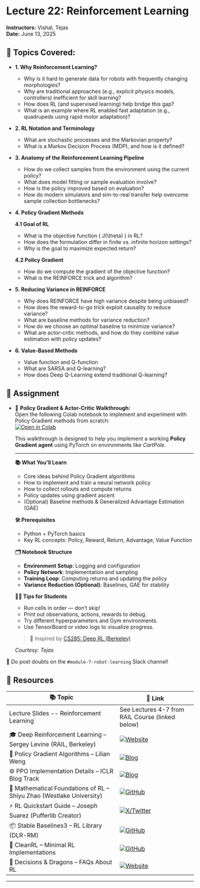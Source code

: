 # Lecture 22: Reinforcement Learning
**Instructors:** Vishal, Tejas    
**Date:** June 13, 2025 

## 📖 Topics Covered:

- **1. Why Reinforcement Learning?**
  - Why is it hard to generate data for robots with frequently changing morphologies?
  - Why are traditional approaches (e.g., explicit physics models, controllers) inefficient for skill learning?
  - How does RL (and supervised learning) help bridge this gap?
  - What is an example where RL enabled fast adaptation (e.g., quadrupeds using rapid motor adaptation)?

- **2. RL Notation and Terminology**
  - What are stochastic processes and the Markovian property?
  - What is a Markov Decision Process (MDP), and how is it defined?

- **3. Anatomy of the Reinforcement Learning Pipeline**
  - How do we collect samples from the environment using the current policy?
  - What does model fitting or sample evaluation involve?
  - How is the policy improved based on evaluation?
  - How do modern simulators and sim-to-real transfer help overcome sample collection bottlenecks?

- **4. Policy Gradient Methods**

  **4.1 Goal of RL**
  - What is the objective function \( J(\theta) \) in RL?
  - How does the formulation differ in finite vs. infinite horizon settings?
  - Why is the goal to maximize expected return?

  **4.2 Policy Gradient**
  - How do we compute the gradient of the objective function?
  - What is the REINFORCE trick and algorithm?

- **5. Reducing Variance in REINFORCE**
  - Why does REINFORCE have high variance despite being unbiased?
  - How does the reward-to-go trick exploit causality to reduce variance?
  - What are baseline methods for variance reduction?
  - How do we choose an optimal baseline to minimize variance?
  - What are actor-critic methods, and how do they combine value estimation with policy updates?

- **6. Value-Based Methods**
  - Value function and Q-function
  - What are SARSA and Q-learning?
  - How does Deep Q-Learning extend traditional Q-learning?


## 📄 Assignment

- 🧠 **Policy Gradient & Actor-Critic Walkthrough:**  
   Open the following Colab notebook to implement and experiment with Policy Gradient methods from scratch:  
   [![Open in Colab](https://colab.research.google.com/assets/colab-badge.svg)](https://colab.research.google.com/drive/1TWPHz3udlKqsdSyMvTiZG9Y5P7VrY3gH?usp=sharing)

   This walkthrough is designed to help you implement a working **Policy Gradient agent** using PyTorch on environments like *CartPole*.

   ---

   **📚 What You'll Learn**
   - Core ideas behind Policy Gradient algorithms
   - How to implement and train a neural network policy
   - How to collect rollouts and compute returns
   - Policy updates using gradient ascent
   - (Optional) Baseline methods & Generalized Advantage Estimation (GAE)

   **🛠 Prerequisites**
   - Python + PyTorch basics
   - Key RL concepts: Policy, Reward, Return, Advantage, Value Function

   **🗂 Notebook Structure**
   - **Environment Setup**: Logging and configuration
   - **Policy Network**: Implementation and sampling
   - **Training Loop**: Computing returns and updating the policy
   - **Variance Reduction (Optional)**: Baselines, GAE for stability

   **👨‍🏫 Tips for Students**
   - Run cells in order — don’t skip!
   - Print out observations, actions, rewards to debug.
   - Try different hyperparameters and Gym environments.
   - Use TensorBoard or video logs to visualize progress.

   > 📘 Inspired by [CS285: Deep RL (Berkeley)](https://rail.eecs.berkeley.edu/deeprlcourse/)
   
   _Courtesy: Tejas_

📢 Do post doubts on the `#module-7-robot-learning` Slack channel!

## 🔗 Resources

| 📚 Topic | 🔗 Link |
|----------|---------|
|Lecture Slides -- Reinforcement Learning| See Lectures 4-7 from RAIL Course (linked below) |
| 🎓 Deep Reinforcement Learning – Sergey Levine (RAIL, Berkeley) | [![Website](https://img.shields.io/badge/Open-Course-blue?logo=googleclassroom)](https://rail.eecs.berkeley.edu/deeprlcourse/) |
| 🧠 Policy Gradient Algorithms – Lilian Weng | [![Blog](https://img.shields.io/badge/Read-Blog-orange?logo=readthedocs)](https://lilianweng.github.io/posts/2018-04-08-policy-gradient/) |
| ⚙️ PPO Implementation Details – ICLR Blog Track | [![Blog](https://img.shields.io/badge/Read-PPO_Insights-orange?logo=readthedocs)](https://iclr-blog-track.github.io/2022/03/25/ppo-implementation-details/) |
| 📘 Mathematical Foundations of RL – Shiyu Zhao (Westlake University) | [![GitHub](https://img.shields.io/badge/View-on_GitHub-181717?logo=github)](https://github.com/MathFoundationRL/Book-Mathematical-Foundation-of-Reinforcement-Learning) |
| ⚡ RL Quickstart Guide – Joseph Suarez (Pufferlib Creator) | [![X/Twitter](https://img.shields.io/badge/View-Quickstart_Guide-1DA1F2?logo=x)](https://x.com/jsuarez5341/status/1854855861295849793) |
| 📦 Stable Baselines3 – RL Library (DLR-RM) | [![GitHub](https://img.shields.io/badge/View-Stable--Baselines3-181717?logo=github)](https://github.com/DLR-RM/stable-baselines3) |
| 🧼 CleanRL – Minimal RL Implementations | [![GitHub](https://img.shields.io/badge/View-CleanRL-181717?logo=github)](https://github.com/vwxyzjn/cleanrl) |
| 🐉 Decisions & Dragons – FAQs About RL | [![Website](https://img.shields.io/badge/Explore-Decisions_&_Dragons-blueviolet?logo=readthedocs)](https://www.decisionsanddragons.com/) |

---